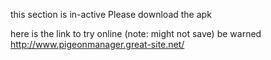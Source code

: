 this section is in-active Please download the apk

here is the link to try online (note: might not save) be warned
http://www.pigeonmanager.great-site.net/
